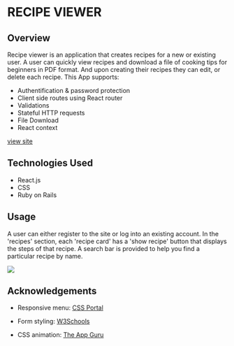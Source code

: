 # RECIPE VIEWER

## Overview


Recipe viewer is  an application that creates recipes  for a new or existing user.  A user can quickly view recipes and download a file of cooking tips for beginners in PDF format. And upon creating their recipes they can edit, or delete each recipe.
This App supports:

* Authentification & password protection
* Client side routes using React router
* Validations
* Stateful HTTP requests
* File Download
* React context

[view site](https://recipe-viewer-final-project.herokuapp.com/)


## Technologies Used
 * React.js
 * CSS
 * Ruby on Rails


## Usage
A user can either register to the site or log into an existing account.
In the 'recipes' section, each 'recipe card' has a 'show recipe' button that displays  the steps of that recipe. A search bar is provided to help you find a particular recipe by name.

![](https://github.com/JonathanB96/my-phase-5-project/blob/main/phase%205%20gif.gif)

## Acknowledgements
* Responsive menu: [CSS Portal](https://www.cssportal.com/css3-menu-generator/)

* Form styling: [W3Schools](https://www.w3schools.com/)
* CSS animation: [The App Guru](http://www.theappguruz.com/tag-tools/web/CSSAnimations/) 



